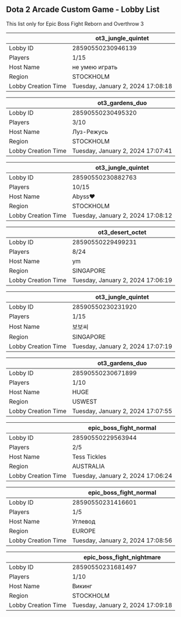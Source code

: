 ## Dota 2 Arcade Custom Game - Lobby List

This list only for Epic Boss Fight Reborn and Overthrow 3

|  | ot3_jungle_quintet |
| ------ | ------ |
| Lobby ID | 28590550230946139 |
| Players | 1/15 |
| Host Name | не умею играть |
| Region | STOCKHOLM |
| Lobby Creation Time | Tuesday, January 2, 2024 17:08:18 |


|  | ot3_gardens_duo |
| ------ | ------ |
| Lobby ID | 28590550230495320 |
| Players | 3/10 |
| Host Name | Луз-Режусь |
| Region | STOCKHOLM |
| Lobby Creation Time | Tuesday, January 2, 2024 17:07:41 |


|  | ot3_jungle_quintet |
| ------ | ------ |
| Lobby ID | 28590550230882763 |
| Players | 10/15 |
| Host Name | Abyss❤ |
| Region | STOCKHOLM |
| Lobby Creation Time | Tuesday, January 2, 2024 17:08:12 |


|  | ot3_desert_octet |
| ------ | ------ |
| Lobby ID | 28590550229499231 |
| Players | 8/24 |
| Host Name | ym |
| Region | SINGAPORE |
| Lobby Creation Time | Tuesday, January 2, 2024 17:06:19 |


|  | ot3_jungle_quintet |
| ------ | ------ |
| Lobby ID | 28590550230231920 |
| Players | 1/15 |
| Host Name | 보보씨 |
| Region | SINGAPORE |
| Lobby Creation Time | Tuesday, January 2, 2024 17:07:19 |


|  | ot3_gardens_duo |
| ------ | ------ |
| Lobby ID | 28590550230671899 |
| Players | 1/10 |
| Host Name | HUGE |
| Region | USWEST |
| Lobby Creation Time | Tuesday, January 2, 2024 17:07:55 |


|  | epic_boss_fight_normal |
| ------ | ------ |
| Lobby ID | 28590550229563944 |
| Players | 2/5 |
| Host Name | Tess Tickles |
| Region | AUSTRALIA |
| Lobby Creation Time | Tuesday, January 2, 2024 17:06:24 |


|  | epic_boss_fight_normal |
| ------ | ------ |
| Lobby ID | 28590550231416601 |
| Players | 1/5 |
| Host Name | Углевод |
| Region | EUROPE |
| Lobby Creation Time | Tuesday, January 2, 2024 17:08:56 |


|  | epic_boss_fight_nightmare |
| ------ | ------ |
| Lobby ID | 28590550231681497 |
| Players | 1/10 |
| Host Name | Викинг |
| Region | STOCKHOLM |
| Lobby Creation Time | Tuesday, January 2, 2024 17:09:18 |


